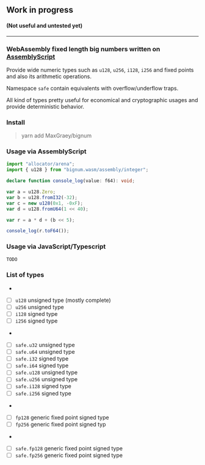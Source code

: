## Work in progress
#### (Not useful and untested yet)

---

### WebAssembly fixed length big numbers written on [AssemblyScript](https://github.com/AssemblyScript/assemblyscript)

Provide wide numeric types such as `u128`, `u256`, `i128`, `i256` and fixed points and also its arithmetic operations.

Namespace `safe` contain equivalents with overflow/underflow traps.

All kind of types pretty useful for economical and cryptographic usages and provide deterministic behavior.

### Install

> yarn add MaxGraey/bignum

### Usage via AssemblyScript

```ts
import "allocator/arena";
import { u128 } from "bignum.wasm/assembly/integer";

declare function console_log(value: f64): void;

var a = u128.Zero;
var b = u128.fromI32(-32);
var c = new u128(0x1, -0xF);
var d = u128.fromU64(1 << 40);

var r = a * d + (b << 5);

console_log(r.toF64());
```

### Usage via JavaScript/Typescript

```ts
TODO
```

### List of types
-
- [ ] `u128` unsigned type (mostly complete)
- [ ] `u256` unsigned type
- [ ] `i128` signed type
- [ ] `i256` signed type
-
- [ ] `safe.u32` unsigned type
- [ ] `safe.u64` unsigned type
- [ ] `safe.i32` signed type
- [ ] `safe.i64` signed type
- [ ] `safe.u128` unsigned type
- [ ] `safe.u256` unsigned type
- [ ] `safe.i128` signed type
- [ ] `safe.i256` signed type
-
- [ ] `fp128` generic fixed point signed type
- [ ] `fp256` generic fixed point signed typ
-
- [ ] `safe.fp128` generic fixed point signed type
- [ ] `safe.fp256` generic fixed point signed type
